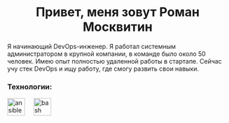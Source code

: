 <h1 align="center">Привет, меня зовут Роман Москвитин</h1>

<p align="left">Я начинающий DevOps-инженер. Я работал системным администратором в крупной компании, в команде было около 50 человек. Имею опыт полностью удаленной работы в стартапе. Сейчас учу стек DevOps и ищу работу, где смогу развить свои навыки.</p>

<h3 align="left">Технологии:</h3>

<div align="left">
  <img src="https://cdn.jsdelivr.net/gh/devicons/devicon/icons/ansible/ansible-original.svg" height="40" alt="ansible logo"  />
  <img width="12" />
  <img src="https://cdn.jsdelivr.net/gh/devicons/devicon/icons/bash/bash-original.svg" height="40" alt="bash logo"  />
  <img width="12" />
</div>

